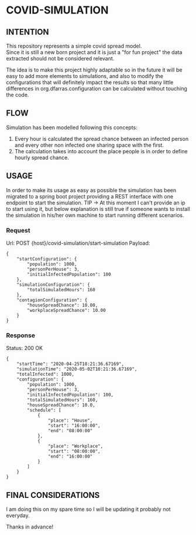 # COVID-SIMULATION
## INTENTION
This repository represents a simple covid spread model.  
Since it is still a new born project and it is just a "for fun project" the data extracted should not be considered relevant.  
  
The idea is to make this project highly adaptable so in the future it will be easy to add more elements to simulations, and also to modify the configurations that will definitely impact the results so that many little differences in org.dfarras.configuration can be calculated without touching the code.  
  
  
## FLOW
Simulation has been modelled following this concepts:
  1. Every hour is calculated the spread chance between an infected person and every other non infected one sharing space with the first.
  2. The calculation takes into account the place people is  in order to define hourly spread chance.
  
## USAGE
In order to make its usage as easy as possible the simulation has been migrated to a spring boot project providing a REST interface with one endpoint to start the simulation.
TIP -> At this moment I can't provide an ip to start using it, but below explanation is still true if someone wants to install the simulation in his/her own machine to start running different scenarios.

### Request
Url: POST {host}/covid-simulation/start-simulation
Payload:
```
{
	"startConfiguration": {
		"population": 1000,
		"personPerHouse": 3,
		"initialInfectedPopulation": 100
	},
	"simulationConfiguration": {
		"totalSimulatedHours": 160
	},
	"contagionConfiguration": {
		"houseSpreadChance": 10.00,
		"workplaceSpreadChance": 10.00
	}
}
```

### Response
Status: 200 OK
```
{
    "startTime": "2020-04-25T18:21:36.67169",
    "simulationTime": "2020-05-02T10:21:36.67169",
    "totalInfected": 1000,
    "configuration": {
        "population": 1000,
        "personPerHouse": 3,
        "initialInfectedPopulation": 100,
        "totalSimulatedHours": 160,
        "houseSpreadChance": 10.0,
        "schedule": [
            {
                "place": "House",
                "start": "16:00:00",
                "end": "08:00:00"
            },
            {
                "place": "Workplace",
                "start": "08:00:00",
                "end": "16:00:00"
            }
        ]
    }
}
```

## FINAL CONSIDERATIONS
I am doing this on my spare time so I will be updating it probably not everyday.

Thanks in advance!
